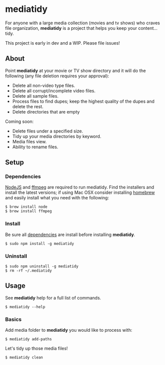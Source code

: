 # mediatidy

For anyone with a large media collection (movies and tv shows) who craves file organization,
**mediatidy** is a project that helps you keep your content... tidy.

This project is early in dev and a WIP. Please file issues!

## About

Point **mediatidy** at your movie or TV show directory and it will do the following (any file deletion requires your approval):
* Delete all non-video type files.
* Delete all corrupt/incomplete video files.
* Delete all sample files.
* Process files to find dupes; keep the highest quality of the dupes and delete the rest.
* Delete directories that are empty

Coming soon:
* Delete files under a specified size.
* Tidy up your media directories by keyword.
* Media files view.
* Ability to rename files.

<!-- ## Current Assumptions

* Your movie files follow a similar naming pattern (such as `Young Frankenstein (1974).mkv`) -->

## Setup
### Dependencies

[NodeJS](http://nodejs.org/) and [ffmpeg](https://www.ffmpeg.org/) are required to run mediatidy. Find the installers and install the latest versions; if using Mac OSX consider installing [homebrew](http://brew.sh/) and easily install what you need with the following:  


```
$ brew install node
$ brew install ffmpeg
```

### Install

Be sure all [dependencies](#Dependencies) are install before installing **mediatidy**.

```
$ sudo npm install -g mediatidy
```

### Uninstall

```
$ sudo npm uninstall -g mediatidy
$ rm -rf ~/.mediatidy
```

## Usage
See **mediatidy** help for a full list of commands.

```
$ mediatidy --help
```

### Basics

Add media folder to **mediatidy** you would like to process with:

```
$ mediatidy add-paths
```

Let's tidy up those media files!

```
$ mediatidy clean
```
